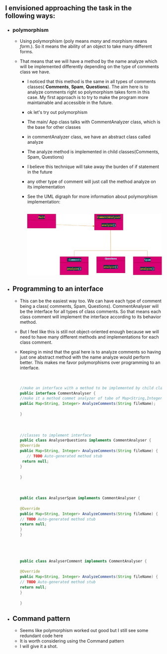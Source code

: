 

 ## I envisioned approaching the task in the following ways:

 - ### polymorphism
  
   -   Using polymorphism (poly means *many* and morphism means *form*.). So it means the ability of an object to take many different forms.
  
   - That means that we will have a method by the name analyze which will be implemented differently depending on the type of comments class we have.
     - I noticed that this method is the same in all types of comments classes( <strong>Comments</strong>, <strong>Spam</strong>,  <strong>Questions</strong>). The aim here is to analyze comments right so polymorphism takes form in this case. My first approach is to try to make the program more maintainable and accessible in the future.
     - ok let's try out polymorphism
     - The main/ App class talks with CommentAnalyzer class, which is the base for other classes
     -  in commentAnalyzer class, we have an abstract class called analyze
     -  The analyze method is implemented in child classes(Comments, Spam, Questions)
     -  I believe this technique will take away the burden of if statement in the future
     -  any other type of comment will just call the method analyze on its implementation
     - See the UML digraph for more information about polymorphism implementation: <br /> <br/> 


       ![alt text](UML.png)
        
- ## Programming to an interface
     - This can be the easiest way too. We can have each type of comment being a class( comments, Spam, Questions). CommentAnalyser will be the interface for all types of class comments. So that means each class comment will implement the interface according to its behavior method.
     - But I feel like this is still not object-oriented enough because we will need to have many different methods and implementations for each class comment.
     - Keeping in mind that the goal here is to analyze comments so having just one abstract method with the name analyze would perform better. This makes me favor polymorphisms over programming to an interface. <br/> <br/> 

         ```java

         //make an interface with a method to be implemented by child classes
        public interface CommentAnalyser {
        //make it a method commet analyzer of tabe of Map<String,Integer>
        public Map<String, Integer> AnalyzeComments(String fileName);

         }



        //classes to implement interface
       public class AnalyserQuestions implements CommentAnalyser {
       @Override
       public Map<String, Integer> AnalyzeComments(String fileName) {
            // TODO Auto-generated method stub
          return null;
         }
    
         }
    
        

        public class AnalyserSpam implements CommentAnalyser {
    
        @Override
       public Map<String, Integer> AnalyzeComments(String fileName) {
        // TODO Auto-generated method stub
        return null;
        }
        }
    
             


       public class AnalyserComment implements CommentAnalyser {

         @Override
       public Map<String, Integer> AnalyzeComments(String fileName) {
        // TODO Auto-generated method stub
        return null;
        }
    
       }


       ```
- ## Command pattern
  -  Seems like  polymorphism worked out good but I still see some redundant code here
  -  It is worth considering using the Command pattern
  -  I will give it a shot.